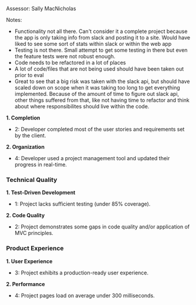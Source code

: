 Assessor: Sally MacNicholas

Notes:
* Functionality not all there. Can't consider it a complete project because
the app is only taking info from slack and posting it to a site. Would have
liked to see some sort of stats within slack or within the web app
* Testing is not there. Small attempt to get some testing in there but even the
feature tests were not robust enough.
* Code needs to be refactored in a lot of places
* A lot of code/files that are not being used should have been taken out prior
to eval
* Great to see that a big risk was taken with the slack api, but should have
scaled down on scope when it was taking too long to get everything
implemented. Because of the amount of time to figure out slack api, other
things suffered from that, like not having time to refactor and think about
where responsibilites should live within the code.

**1. Completion**

* 2: Developer completed most of the user stories and requirements set by the client.

**2. Organization**

* 4: Developer used a project management tool and updated their progress in real-time.

### Technical Quality

**1. Test-Driven Development**

* 1: Project lacks sufficient testing (under 85% coverage).

**2. Code Quality**

* 2: Project demonstrates some gaps in code quality and/or application of MVC principles.

### Product Experience

**1. User Experience**

* 3: Project exhibits a production-ready user experience.

**2. Performance**

* 4: Project pages load on average under 300 milliseconds.
